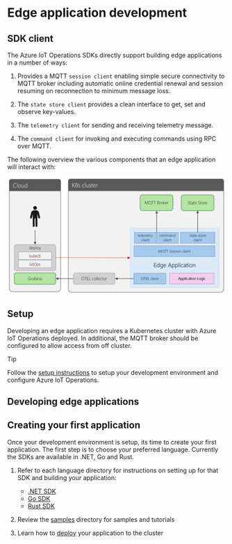 # Edge application development

## SDK client

The Azure IoT Operations SDKs directly support building edge applications in a number of ways:

1. Provides a MQTT `session client` enabling simple secure connectivity to MQTT broker including automatic online credential renewal and session resuming on reconnection to minimum message loss.

1. The `state store client` provides a clean interface to get, set and observe key-values.

1. The `telemetry client` for sending and receiving telemetry message.

1. The `command client` for invoking and executing commands using RPC over MQTT.

The following overview the various components that an edge application will interact with:

![alt text](images/edge-applications.png)

## Setup

Developing an edge application requires a Kubernetes cluster with Azure IoT Operations deployed. In additional, the MQTT broker should be configured to allow access from off cluster.

> [!TIP]
> Follow the [setup instructions](../setup.md) to setup your development environment and configure Azure IoT Operations.

## Developing edge applications



## Creating your first application

Once your development environment is setup, its time to create your first application. The first step is to choose your preferred language. Currently the SDKs are available in .NET, Go and Rust.

1. Refer to each language directory for instructions on setting up for that SDK and building your application:

   * [.NET SDK](/dotnet)
   * [Go SDK](/go)
   * [Rust SDK](/rust)

1. Review the [samples](/samples) directory for samples and tutorials

1. Learn how to [deploy](deploy.md) your application to the cluster
